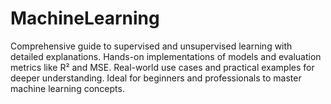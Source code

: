 # MachineLearning
Comprehensive guide to supervised and unsupervised learning with detailed explanations. Hands-on implementations of models and evaluation metrics like R² and MSE. Real-world use cases and practical examples for deeper understanding. Ideal for beginners and professionals to master machine learning concepts.
